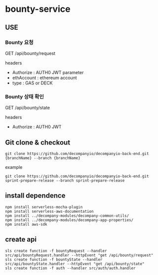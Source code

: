 # bounty-service


## USE

### Bounty 요청

GET /api/bounty/request

headers
  - Authorize : AUTH0 JWT
parameter
  - ethAccount : ethereum account
  - type : GAS or DECK

### Bounty 상태 확인

GET /api/bounty/state

headers
  - Authorize : AUTH0 JWT

## Git clone & checkout

```shell
git clone https://github.com/decompanyio/decompanyio-back-end.git {branchName} --branch {branchName}
```

example

```shell
git clone https://github.com/decompanyio/decompanyio-back-end.git sprint-prepare-release --branch sprint-prepare-release
```

## install dependence

```shell
npm install serverless-mocha-plugin
npm install serverless-aws-documentation
npm install ../decompany-modules/decompany-common-utils/
npm install ../decompany-modules/decompany-app-properties/
npm install aws-sdk
```

## create api

```shell
sls create function -f bountyRequest --handler src/api/bountyRequest.handler --httpEvent "get /api/bounty/request"
sls create function -f bountyState --handler src/api/bountyState.handler --httpEvent "get /api/bounty/state"
sls create function -f auth --handler src/auth/auth.handler

```
